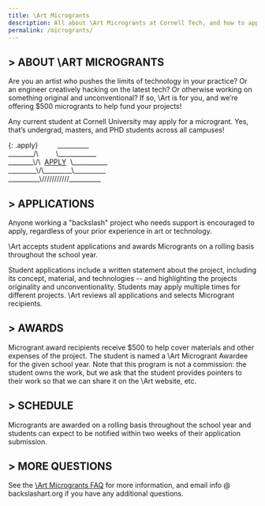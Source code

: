 ```yaml
---
title: \Art Microgrants
description: All about \Art Microgrants at Cornell Tech, and how to apply
permalink: /microgrants/
---
```


## > ABOUT \ART MICROGRANTS

Are you an artist who pushes the limits of technology in your practice? Or an engineer creatively hacking on the latest tech? Or otherwise working on something original and unconventional? If so, \Art is for you, and we’re offering $500 microgrants to help fund your projects!

Any current student at Cornell University may apply for a microgrant. Yes, that’s undergrad, masters, and PHD students across all campuses!

{: .apply}
&nbsp;&nbsp;&nbsp;&nbsp;&nbsp;&nbsp;&nbsp;&nbsp;&nbsp;\_\_\_\_\_\_\_\_\_\_  
\_\_\_\_\_\_\_\_/\\&nbsp;&nbsp;&nbsp;&nbsp;&nbsp;&nbsp;&nbsp;&nbsp;&nbsp;\\\_\_\_\_\_\_\_\_\_\_\_\_  
\_\_\_\_\_\_\_\_\\/\\&nbsp;&nbsp;[APPLY](http://bit.ly/backslashart-microgrant-app)&nbsp;&nbsp;\\\_\_\_\_\_\_\_\_\_\_\_  
\_\_\_\_\_\_\_\_\_\\/\\\_\_\_\_\_\_\_\_\_\\\_\_\_\_\_\_\_\_\_\_  
\_\_\_\_\_\_\_\_\_\_\\///////////\_\_\_\_\_\_\_\_\_\_    

## > APPLICATIONS

Anyone working a "backslash" project who needs support is encouraged to apply, regardless of your prior experience in art or technology.

\Art accepts student applications and awards Microgrants on a rolling basis throughout the school year.

Student applications include a written statement about the project, including its concept, material, and technologies -- and highlighting the projects originality and unconventionality. Students may apply multiple times for different projects. \Art reviews all applications and selects Microgrant recipients.

## > AWARDS

Microgrant award recipients receive $500 to help cover materials and other expenses of the project. The student is named a \Art Microgrant Awardee for the given school year. Note that this program is not a commission: the student owns the work, but we ask that the student provides pointers to their work so that we can share it on the \Art website, etc.

## > SCHEDULE

Microgrants are awarded on a rolling basis throughout the school year and students can expect to be notified within two weeks of their application submission.

## > MORE QUESTIONS

See the [\Art Microgrants FAQ](/microgrants/faq/) for more information, and email info @ backslashart.org if you have any additional questions.
